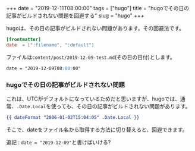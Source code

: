 +++
date = "2019-12-11T08:00:00"
tags = ["hugo"]
title = "hugoでその日の記事がビルドされない問題を回避する"
slug = "hugo"
+++

hugoは、その日の記事がビルドされない問題があります。その回避法です。

```toml:config.toml
[frontmatter]
date  = [":filename", ":default"]
```

ファイルは`content/post/2019-12-09-test.md`(その日の日付)とします。

```md:content/post/2019-12-09-test.md
date = "2019-12-09T08:00:00"
```

### hugoでその日の記事がビルドされない問題

これは、UTCがデフォルトになっているためだと思いますが、hugoでは、通常、`.Date.Local`を使っても、その日の記事がビルドされない問題があります。

```html:layout/_default/list.html
{{ dateFormat "2006-01-02T15:04:05" .Date.Local }}
```

そこで、dateをファイル名から取得する方法に切り替えると、回避できます。

追記 : `date = "2019-12-09"`と書けばいける?
